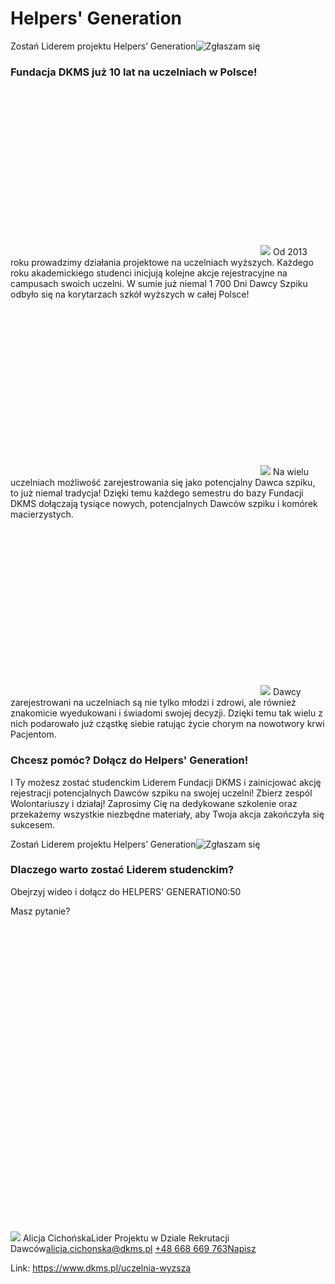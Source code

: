 # Helpers' Generation

Zostań Liderem projektu Helpers’ Generation![Zgłaszam się](/kontakt/studenci-kontakt "Zostań studenckim Liderem Helpers' Generation")
### Fundacja DKMS już 10 lat na uczelniach w Polsce!


![](data:image/svg+xml;charset=utf-8,%3Csvg%20height='267'%20width='400'%20xmlns='http://www.w3.org/2000/svg'%20version='1.1'%3E%3C/svg%3E)![]()![](https://assets-eu-01.kc-usercontent.com:443/bed48093-082e-0109-4b5f-7bdadab5eedd/e88924e2-a7d3-4054-bfcd-1a4394b076f7/Helpers%201%202024%20r.png?w=300&h=200&auto=format&lossless=true&fit=cover)
Od 2013 roku prowadzimy działania projektowe na uczelniach wyższych. Każdego roku akademickiego studenci inicjują kolejne akcje rejestracyjne na campusach swoich uczelni. W sumie już niemal 1 700 Dni Dawcy Szpiku odbyło się na korytarzach szkół wyższych w całej Polsce!


  



![](data:image/svg+xml;charset=utf-8,%3Csvg%20height='267'%20width='400'%20xmlns='http://www.w3.org/2000/svg'%20version='1.1'%3E%3C/svg%3E)![]()![](https://assets-eu-01.kc-usercontent.com:443/bed48093-082e-0109-4b5f-7bdadab5eedd/3afe561f-630c-416c-aa02-65f43eb8a729/Helpers%202%202024%20r..png?w=300&h=200&auto=format&lossless=true&fit=cover)
Na wielu uczelniach możliwość zarejestrowania się jako potencjalny Dawca szpiku, to już niemal tradycja! Dzięki temu każdego semestru do bazy Fundacji DKMS dołączają tysiące nowych, potencjalnych Dawców szpiku i komórek macierzystych.


  



![](data:image/svg+xml;charset=utf-8,%3Csvg%20height='267'%20width='400'%20xmlns='http://www.w3.org/2000/svg'%20version='1.1'%3E%3C/svg%3E)![]()![](https://assets-eu-01.kc-usercontent.com:443/bed48093-082e-0109-4b5f-7bdadab5eedd/fd3750a3-4d11-4b27-9900-feb523ffb062/Helpers%203%202024%20r.png?w=300&h=200&auto=format&lossless=true&fit=cover)
Dawcy zarejestrowani na uczelniach są nie tylko młodzi i zdrowi, ale również znakomicie wyedukowani i świadomi swojej decyzji. Dzięki temu tak wielu z nich podarowało już cząstkę siebie ratując życie chorym na nowotwory krwi Pacjentom.


  



### Chcesz pomóc? Dołącz do Helpers' Generation!


I Ty możesz zostać studenckim Liderem Fundacji DKMS i zainicjować akcję rejestracji potencjalnych Dawców szpiku na swojej uczelni! Zbierz zespól Wolontariuszy i działaj! Zaprosimy Cię na dedykowane szkolenie oraz przekażemy wszystkie niezbędne materiały, aby Twoja akcja zakończyła się sukcesem.


Zostań Liderem projektu Helpers’ Generation![Zgłaszam się](/kontakt/studenci-kontakt "Zostań studenckim Liderem Helpers' Generation")
### Dlaczego warto zostać Liderem studenckim?


Obejrzyj wideo i dołącz do HELPERS' GENERATION0:50
  



Masz pytanie?![](data:image/svg+xml;charset=utf-8,%3Csvg%20height='900'%20width='900'%20xmlns='http://www.w3.org/2000/svg'%20version='1.1'%3E%3C/svg%3E)![]()![](https://assets-eu-01.kc-usercontent.com:443/bed48093-082e-0109-4b5f-7bdadab5eedd/aa68e129-9862-421a-9734-b9413029b682/profilowe%20-%20Copy.jfif?w=300&h=300&auto=format&lossless=true&fit=cover) Alicja CichońskaLider Projektu w Dziale Rekrutacji Dawców[alicja.cichonska@dkms.pl](mailto:alicja.cichonska@dkms.pl " Alicja Cichońska") [\+48 668 669 763](tel:%20+48%20668%20669%20763 " Alicja Cichońska")[Napisz](mailto:alicja.cichonska@dkms.pl)

Link: https://www.dkms.pl/uczelnia-wyzsza
